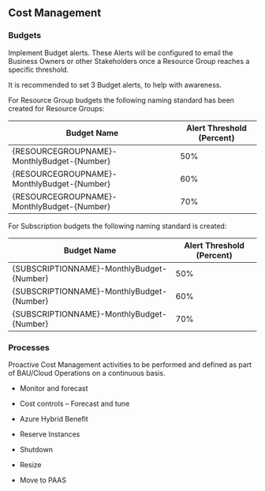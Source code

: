 ## Cost Management

### Budgets

Implement Budget alerts. These Alerts will be configured to email the Business
Owners or other Stakeholders once a Resource Group reaches a specific threshold.

It is recommended to set 3 Budget alerts, to help with awareness.

For Resource Group budgets the following naming standard has been created for
Resource Groups:

| Budget Name                                 | Alert Threshold (Percent) |
|---------------------------------------------|---------------------------|
| {RESOURCEGROUPNAME}-MonthlyBudget-{Number}  | 50%                       |
| {RESOURCEGROUPNAME}-MonthlyBudget-{Number}  | 60%                       |
| {RESOURCEGROUPNAME}-MonthlyBudget-{Number}  | 70%                       |

For Subscription budgets the following naming standard is created:

| Budget Name                                | Alert Threshold (Percent) |
|--------------------------------------------|---------------------------|
| {SUBSCRIPTIONNAME}-MonthlyBudget-{Number}  | 50%                       |
| {SUBSCRIPTIONNAME}-MonthlyBudget-{Number}  | 60%                       |
| {SUBSCRIPTIONNAME}-MonthlyBudget-{Number}  | 70%                       |

### 

### Processes

Proactive Cost Management activities to be performed and defined as part of
BAU/Cloud Operations on a continuous basis.

-   Monitor and forecast

-   Cost controls – Forecast and tune

-   Azure Hybrid Benefit

-   Reserve Instances

-   Shutdown

-   Resize

-   Move to PAAS
